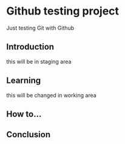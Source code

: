 # Github testing project
Just testing Git with Github
## Introduction
this will be in staging area
## Learning
this will be changed in working area
## How to...
## Conclusion